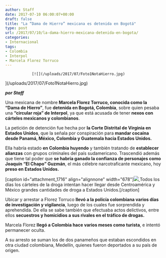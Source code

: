 ```yaml
---
author: Staff
date: 2017-07-10 06:00:07+00:00
draft: false
title: "La “Dama de Hierro” mexicana es detenida en Bogotá"
type: post
url: /2017/07/10/la-dama-hierro-mexicana-detenida-en-bogota/
categories:
- Internacional
tags:
- Colombia
- Interpol
- Marcela Florez Torruco
---
```



				[![](/uploads/2017/07/Foto1NotaHierro.jpg)
](/uploads/2017/07/Foto1NotaHierro.jpg)

_**por Staff**_

Una mexicana de nombre **Marcela Florez Torruco, conocida como la “Dama de Hierro”**, fue **detenida en Bogotá, Colombia**, sobre quien pesaba una **“circular roja” de Interpol**, ya que está acusada de tener **nexos con cárteles mexicanos y colombianos**.

La petición de detención fue hecha por **la Corte Distrital de Virginia en Estados Unidos**, que la señala por conspiración para **mandar cocaína desde Panamá, México, Colombia y Guatemala hacia Estados Unidos.**

Ella habría estado **en Colombia huyendo** y también tratando de **establecer alianzas** con grupos criminales del país sudamericano. Trascendió además que tiene tal poder que **se habría ganado la confianza de personajes como Joaquín “El Chapo” Guzmán**, el más célebre narcotraficante mexicano, hoy **preso en Estados Unidos.**

[caption id="attachment_1716" align="alignnone" width="678"][![](/uploads/2017/07/Foto2NotaHierro.jpg)
](/uploads/2017/07/Foto2NotaHierro.jpg) Todos los días los cárteles de la droga intentan hacer llegar desde Centroamérica y México grandes cantidades de droga a Estados Unidos.[/caption]

Ubicar y arrestar a Florez Torruco **llevó a la policía colombiana varios días de investigación y vigilancia**, luego de los cuales fue sorprendida y aprehendida. De ella se sabe también que efectuaba actos delictivos, entre ellos **secuestros y homicidios a sus rivales en el tráfico de drogas.**

Marcela Florez **llegó a Colombia hace varios meses como turista**, e intentó permanecer oculta.

A su arresto se suman los de dos panameños que estaban escondidos en otra ciudad colombiana, Medellín, quienes fueron deportados a su país de origen.		

